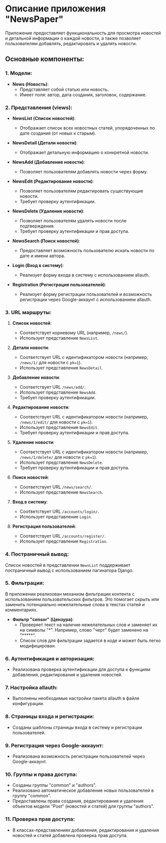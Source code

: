 # Описание приложения "NewsPaper"

Приложение предоставляет функциональность для просмотра новостей и детальной информации о каждой новости, а также позволяет пользователям добавлять, редактировать и удалять новости.

## Основные компоненты:

### 1. Модели:

- **News (Новость)**:
  - Представляет собой статью или новость.
  - Имеет поля: автор, дата создания, заголовок, содержание.

### 2. Представления (views):

- **NewsList (Список новостей)**:
  - Отображает список всех новостных статей, упорядоченных по дате создания (от новых к старым).
  
- **NewsDetail (Детали новости)**:
  - Отображает детальную информацию о конкретной новости.
  
- **NewsAdd (Добавление новости)**:
  - Позволяет пользователям добавлять новости через форму.
  
- **NewsEdit (Редактирование новости)**:
  - Позволяет пользователям редактировать существующие новости.
  - Требует проверку аутентификации.

- **NewsDelete (Удаление новости)**:
  - Позволяет пользователям удалять новости после подтверждения.
  - Требует проверку аутентификации и прав доступа.

- **NewsSearch (Поиск новостей)**:
  - Предоставляет возможность пользователю искать новости по дате и имени автора.

- **Login (Вход в систему)**:
  - Реализует форму входа в систему с использованием allauth.
  
- **Registration (Регистрация пользователей)**:
  - Реализует форму регистрации пользователей и возможность регистрации через Google-аккаунт с использованием allauth.
  
### 3. URL маршруты:

1. **Список новостей**:
    - Соответствует корневому URL (например, `/news/`).
    - Использует представление `NewsList`.
    
2. **Детали новости**:
    - Соответствует URL с идентификатором новости (например, `/news/1/` для новости с `pk=1`).
    - Использует представление `NewsDetail`.

3. **Добавление новости**:
    - Соответствует URL `/news/add/`.
    - Использует представление `NewsAdd`.
    - Требует проверку аутентификации.

4. **Редактирование новости**:
    - Соответствует URL с идентификатором новости (например, `/news/1/edit/` для новости с `pk=1`).
    - Использует представление `NewsEdit`.
    - Требует проверку аутентификации и прав доступа.

5. **Удаление новости**:
    - Соответствует URL с идентификатором новости (например, `/news/1/delete/` для новости с `pk=1`).
    - Использует представление `NewsDelete`.
    - Требует проверку аутентификации и прав доступа.

6. **Поиск новостей**:
    - Соответствует URL `/news/search/`.
    - Использует представление `NewsSearch`.

7. **Вход в систему**:
    - Соответствует URL `/accounts/login/`.
    - Использует представление `Login`.

8. **Регистрация пользователей**:
    - Соответствует URL `/accounts/register/`.
    - Использует представление `Registration`.

### 4. Постраничный вывод:

Список новостей в представлении `NewsList` поддерживает постраничный вывод с использованием пагинатора Django.

### 5. Фильтрация:

В приложении реализован механизм фильтрации контента с использованием пользовательских фильтров. Это помогает скрыть или заменить потенциально нежелательные слова в текстах статей и комментариях.

- **Фильтр "censor" (Цензура)**:
  - Проверяет текст на наличие нежелательных слов и заменяет их на символы "*". Например, слово "черт" будет заменено на "*****".
  - Список слов для фильтрации задается в коде и может быть легко модифицирован.

### 6. Аутентификация и авторизация:

- Реализована проверка аутентификации для доступа к функциям добавления, редактирования и удаления новостей.

### 7. Настройка allauth:

- Выполнены необходимые настройки пакета allauth в файле конфигурации.

### 8. Страницы входа и регистрации:

- Созданы шаблоны страницы входа в систему и регистрации пользователей.

### 9. Регистрация через Google-аккаунт:

- Реализована возможность регистрации пользователей через Google-аккаунт.

### 10. Группы и права доступа:

- Созданы группы "common" и "authors".
- Реализовано автоматическое добавление новых пользователей в группу "common".
- Предоставлены права создания, редактирования и удаления объектов модели "Post" (новостей и статей) для группы "authors".

### 11. Проверка прав доступа:

- В классах-представлениях добавления, редактирования и удаления новостей и статей добавлена проверка прав доступа.

